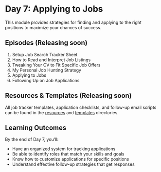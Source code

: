 # Day 7: Applying to Jobs

This module provides strategies for finding and applying to the right positions to maximize your chances of success.

## Episodes (Releasing soon)

1. Setup Job Search Tracker Sheet
2. How to Read and Interpret Job Listings
3. Tweaking Your CV to Fit Specific Job Offers
4. My Personal Job Hunting Strategy
5. Applying to Jobs
6. Following Up on Job Applications

## Resources & Templates (Releasing soon)

All job tracker templates, application checklists, and follow-up email scripts can be found in the [resources](/Day-7-Applying-to-Jobs/resources) and [templates](/Day-7-Applying-to-Jobs/templates) directories.

## Learning Outcomes

By the end of Day 7, you'll:

- Have an organized system for tracking applications
- Be able to identify roles that match your skills and goals
- Know how to customize applications for specific positions
- Understand effective follow-up strategies that get responses
